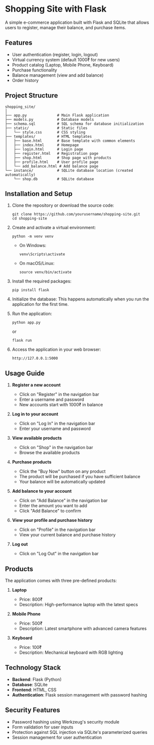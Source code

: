 # Shopping Site with Flask

A simple e-commerce application built with Flask and SQLite that allows users to register, manage their balance, and purchase items.

## Features

- User authentication (register, login, logout)
- Virtual currency system (default 1000₹ for new users)
- Product catalog (Laptop, Mobile Phone, Keyboard)
- Purchase functionality
- Balance management (view and add balance)
- Order history

## Project Structure

```
shopping_site/
│
├── app.py              # Main Flask application
├── models.py           # Database models
├── schema.sql          # SQL schema for database initialization
├── static/             # Static files
│   └── style.css       # CSS styling
├── templates/          # HTML templates
│   ├── base.html       # Base template with common elements
│   ├── index.html      # Homepage
│   ├── login.html      # Login page
│   ├── register.html   # Registration page
│   ├── shop.html       # Shop page with products
│   ├── profile.html    # User profile page
│   └── add_balance.html # Add balance page
└── instance/           # SQLite database location (created automatically)
    └── shop.db         # SQLite database
```

## Installation and Setup

1. Clone the repository or download the source code:
   ```
   git clone https://github.com/yourusername/shopping-site.git
   cd shopping-site
   ```

2. Create and activate a virtual environment:
   ```
   python -m venv venv
   ```

   - On Windows:
     ```
     venv\Scripts\activate
     ```
   - On macOS/Linux:
     ```
     source venv/bin/activate
     ```

3. Install the required packages:
   ```
   pip install flask
   ```

4. Initialize the database:
   This happens automatically when you run the application for the first time.

5. Run the application:
   ```
   python app.py
   ```
   or
   ```
   flask run
   ```

6. Access the application in your web browser:
   ```
   http://127.0.0.1:5000
   ```

## Usage Guide

1. **Register a new account**
   - Click on "Register" in the navigation bar
   - Enter a username and password
   - New accounts start with 1000₹ in balance

2. **Log in to your account**
   - Click on "Log In" in the navigation bar
   - Enter your username and password

3. **View available products**
   - Click on "Shop" in the navigation bar
   - Browse the available products

4. **Purchase products**
   - Click the "Buy Now" button on any product
   - The product will be purchased if you have sufficient balance
   - Your balance will be automatically updated

5. **Add balance to your account**
   - Click on "Add Balance" in the navigation bar
   - Enter the amount you want to add
   - Click "Add Balance" to confirm

6. **View your profile and purchase history**
   - Click on "Profile" in the navigation bar
   - View your current balance and purchase history

7. **Log out**
   - Click on "Log Out" in the navigation bar

## Products

The application comes with three pre-defined products:

1. **Laptop**
   - Price: 800₹
   - Description: High-performance laptop with the latest specs

2. **Mobile Phone**
   - Price: 500₹
   - Description: Latest smartphone with advanced camera features

3. **Keyboard**
   - Price: 100₹
   - Description: Mechanical keyboard with RGB lighting

## Technology Stack

- **Backend**: Flask (Python)
- **Database**: SQLite
- **Frontend**: HTML, CSS
- **Authentication**: Flask session management with password hashing

## Security Features

- Password hashing using Werkzeug's security module
- Form validation for user inputs
- Protection against SQL injection via SQLite's parameterized queries
- Session management for user authentication

